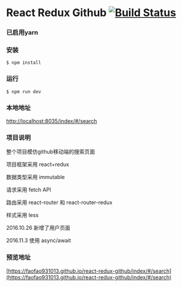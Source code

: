 # React Redux Github [![Build Status](https://travis-ci.org/FAOfao931013/react-redux-github.svg?branch=master)](https://travis-ci.org/FAOfao931013/react-redux-github)

### 已启用yarn

### 安装
```
$ npm install
```

### 运行
```
$ npm run dev
```

### 本地地址
[http://localhost:8035/index/#/search](http://localhost:8035/index/#/search)

### 项目说明
整个项目模仿github移动端的搜索页面

项目框架采用 react+redux

数据类型采用 immutable

请求采用 fetch API

路由采用 react-router 和 react-router-redux

样式采用 less

2016.10.26 新增了用户页面

2016.11.3 使用 async/await

### 预览地址
[https://faofao931013.github.io/react-redux-github/index/#/search](https://faofao931013.github.io/react-redux-github/index/#/search)
